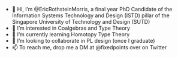- 👋 Hi, I’m @EricRothsteinMorris, a final year PhD Candidate of the Information Systems Technology and Design (ISTD) pillar of the Singapore University of Technology and Design (SUTD)
- 👀 I’m interested in Coalgebras and Type Theory
- 🌱 I’m currently learning Homotopy Type Theory
- 💞️ I’m looking to collaborate in PL design (once I graduate)
- 📫 To reach me, drop me a DM at @fixedpoints over on Twitter

<!---
EricRothsteinMorris/EricRothsteinMorris is a ✨ special ✨ repository because its `README.md` (this file) appears on your GitHub profile.
You can click the Preview link to take a look at your changes.
--->
